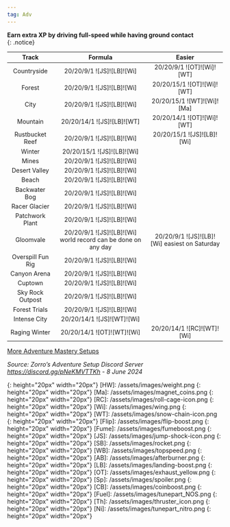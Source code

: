 ```yaml
---
tag: Adv
---
```

**Earn extra XP by driving full-speed while having ground contact**  
{: .notice}  

Track | Formula | Easier
:--: | :--: | :--:
Countryside | 20/20/9/1 ![JS]![LB]![Wi] | 20/20/9/1 ![OT]![Wi]![WT]
Forest | 20/20/9/1 ![JS]![LB]![Wi] | 20/20/15/1 ![OT]![Wi]![WT]
City | 20/20/9/1 ![JS]![LB]![Wi] | 20/20/15/1 ![WT]![Wi]![Ma]
Mountain | 20/20/14/1 ![JS]![LB]![WT] | 20/20/14/1 ![OT]![Wi]![WT]
Rustbucket Reef | 20/20/9/1 ![JS]![LB]![Wi] | 20/20/15/1 ![JS]![LB]![Wi]
Winter | 20/20/15/1 ![JS]![LB]![Wi] | 
Mines | 20/20/9/1 ![JS]![LB]![Wi] | 
Desert Valley | 20/20/9/1 ![JS]![LB]![Wi] | 
Beach | 20/20/9/1 ![JS]![LB]![Wi] | 
Backwater Bog | 20/20/9/1 ![JS]![LB]![Wi] | 
Racer Glacier | 20/20/9/1 ![JS]![LB]![Wi] | 
Patchwork Plant | 20/20/9/1 ![JS]![LB]![Wi] | 
Gloomvale | 20/20/9/1 ![JS]![LB]![Wi] world record can be done on any day | 20/20/9/1 ![JS]![LB]![Wi] easiest on Saturday
Overspill Fun Rig | 20/20/9/1 ![JS]![LB]![Wi] | 
Canyon Arena | 20/20/9/1 ![JS]![LB]![Wi] | 
Cuptown | 20/20/9/1 ![JS]![LB]![Wi] | 
Sky Rock Outpost | 20/20/9/1 ![JS]![LB]![Wi] | 
Forest Trials | 20/20/9/1 ![JS]![LB]![Wi] | 
Intense City | 20/20/14/1 ![JS]![WT]![Wi] | 
Raging Winter | 20/20/14/1 ![OT]![WT]![Wi] | 20/20/14/1 ![RC]![WT]![Wi]
  
[More Adventure Mastery Setups](/info/#adventures)
  
*Source: Zorro’s Adventure Setup Discord Server https://discord.gg/pNeKMVTTKh - 8 June 2024*

[AC]: /assets/images/aircontrol.png
{: height="20px" width="20px"}
[HW]: /assets/images/weight.png
{: height="20px" width="20px"}
[Ma]: /assets/images/magnet_coins.png
{: height="20px" width="20px"}
[RC]: /assets/images/roll-cage-icon.png
{: height="20px" width="20px"}
[Wi]: /assets/images/wing.png
{: height="20px" width="20px"}
[WT]: /assets/images/snow-chain-icon.png
{: height="20px" width="20px"}
[Flip]: /assets/images/flip-boost.png
{: height="20px" width="20px"}
[Fume]: /assets/images/fumeboost.png
{: height="20px" width="20px"}
[JS]: /assets/images/jump-shock-icon.png
{: height="20px" width="20px"}
[SB]: /assets/images/rocket.png
{: height="20px" width="20px"}
[WB]: /assets/images/topspeed.png
{: height="20px" width="20px"}
[AB]: /assets/images/afterburner.png
{: height="20px" width="20px"}
[LB]: /assets/images/landing-boost.png
{: height="20px" width="20px"}
[OT]: /assets/images/exhaust_yellow.png
{: height="20px" width="20px"}
[Sp]: /assets/images/spoiler.png
{: height="20px" width="20px"}
[CB]: /assets/images/coinboost.png
{: height="20px" width="20px"}
[Fuel]: /assets/images/tunepart_NOS.png
{: height="20px" width="20px"}
[Th]: /assets/images/thruster_icon.png
{: height="20px" width="20px"}
[Ni]: /assets/images/tunepart_nitro.png
{: height="20px" width="20px"}
